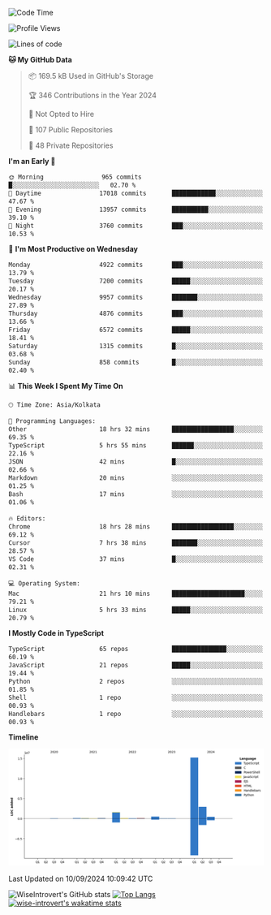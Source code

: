<!--START_SECTION:waka-->
![Code Time](http://img.shields.io/badge/Code%20Time-1%2C589%20hrs%2049%20mins-blue)

![Profile Views](http://img.shields.io/badge/Profile%20Views-0-blue)

![Lines of code](https://img.shields.io/badge/From%20Hello%20World%20I%27ve%20Written-21.4%20million%20lines%20of%20code-blue)

**🐱 My GitHub Data** 

> 📦 169.5 kB Used in GitHub's Storage 
 > 
> 🏆 346 Contributions in the Year 2024
 > 
> 🚫 Not Opted to Hire
 > 
> 📜 107 Public Repositories 
 > 
> 🔑 48 Private Repositories 
 > 
**I'm an Early 🐤** 

```text
🌞 Morning                965 commits         █░░░░░░░░░░░░░░░░░░░░░░░░   02.70 % 
🌆 Daytime                17018 commits       ████████████░░░░░░░░░░░░░   47.67 % 
🌃 Evening                13957 commits       ██████████░░░░░░░░░░░░░░░   39.10 % 
🌙 Night                  3760 commits        ███░░░░░░░░░░░░░░░░░░░░░░   10.53 % 
```
📅 **I'm Most Productive on Wednesday** 

```text
Monday                   4922 commits        ███░░░░░░░░░░░░░░░░░░░░░░   13.79 % 
Tuesday                  7200 commits        █████░░░░░░░░░░░░░░░░░░░░   20.17 % 
Wednesday                9957 commits        ███████░░░░░░░░░░░░░░░░░░   27.89 % 
Thursday                 4876 commits        ███░░░░░░░░░░░░░░░░░░░░░░   13.66 % 
Friday                   6572 commits        █████░░░░░░░░░░░░░░░░░░░░   18.41 % 
Saturday                 1315 commits        █░░░░░░░░░░░░░░░░░░░░░░░░   03.68 % 
Sunday                   858 commits         █░░░░░░░░░░░░░░░░░░░░░░░░   02.40 % 
```


📊 **This Week I Spent My Time On** 

```text
🕑︎ Time Zone: Asia/Kolkata

💬 Programming Languages: 
Other                    18 hrs 32 mins      █████████████████░░░░░░░░   69.35 % 
TypeScript               5 hrs 55 mins       ██████░░░░░░░░░░░░░░░░░░░   22.16 % 
JSON                     42 mins             █░░░░░░░░░░░░░░░░░░░░░░░░   02.66 % 
Markdown                 20 mins             ░░░░░░░░░░░░░░░░░░░░░░░░░   01.25 % 
Bash                     17 mins             ░░░░░░░░░░░░░░░░░░░░░░░░░   01.06 % 

🔥 Editors: 
Chrome                   18 hrs 28 mins      █████████████████░░░░░░░░   69.12 % 
Cursor                   7 hrs 38 mins       ███████░░░░░░░░░░░░░░░░░░   28.57 % 
VS Code                  37 mins             █░░░░░░░░░░░░░░░░░░░░░░░░   02.31 % 

💻 Operating System: 
Mac                      21 hrs 10 mins      ████████████████████░░░░░   79.21 % 
Linux                    5 hrs 33 mins       █████░░░░░░░░░░░░░░░░░░░░   20.79 % 
```

**I Mostly Code in TypeScript** 

```text
TypeScript               65 repos            ███████████████░░░░░░░░░░   60.19 % 
JavaScript               21 repos            █████░░░░░░░░░░░░░░░░░░░░   19.44 % 
Python                   2 repos             ░░░░░░░░░░░░░░░░░░░░░░░░░   01.85 % 
Shell                    1 repo              ░░░░░░░░░░░░░░░░░░░░░░░░░   00.93 % 
Handlebars               1 repo              ░░░░░░░░░░░░░░░░░░░░░░░░░   00.93 % 
```



**Timeline**

![Lines of Code chart](https://raw.githubusercontent.com/wise-introvert/wise-introvert/master/assets/bar_graph.png)


 Last Updated on 10/09/2024 10:09:42 UTC
<!--END_SECTION:waka-->

![WiseIntrovert's GitHub stats](https://github-readme-stats.vercel.app/api?username=wise-introvert&count_private=true&show_icons=true)
[![Top Langs](https://github-readme-stats.vercel.app/api/top-langs/?username=wise-introvert&langs_count=10)](https://github.com/anuraghazra/github-readme-stats)
[![wise-introvert's wakatime stats](https://github-readme-stats.vercel.app/api/wakatime?username=wiseintrovert)](https://github.com/anuraghazra/github-readme-stats)
